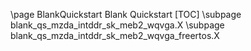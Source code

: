 \page BlankQuickstart Blank Quickstart
[TOC]
\subpage blank_qs_mzda_intddr_sk_meb2_wqvga.X 
\subpage blank_qs_mzda_intddr_sk_meb2_wqvga_freertos.X